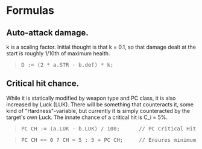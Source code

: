 # Formulas

## Auto-attack damage.

k is a scaling factor. Initial thought is that k = 0.1, so that damage dealt at the start is roughly 1/10th of maximum health.

> <pre>D := (2 * a.STR - b.def) * k;</pre>

## Critical hit chance.

While it is statically modified by weapon type and PC class, it is also increased by Luck (LUK). There will be something that counteracts it, some kind of "Hardness"-variable, but currently it is simply counteracted by the target's own Luck. The innate chance of a critical hit is C_i = 5%.

> <pre>PC_CH := (a.LUK - b.LUK) / 100;      // PC Critical Hit.</pre>

> <pre>PC_CH <= 0 ? CH = 5 : 5 + PC_CH;     // Ensures minimum of 5%.</pre>
